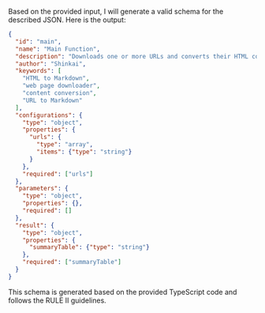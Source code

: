 Based on the provided input, I will generate a valid schema for the described JSON. Here is the output:

```json
{
  "id": "main",
  "name": "Main Function",
  "description": "Downloads one or more URLs and converts their HTML content to Markdown",
  "author": "Shinkai",
  "keywords": [
    "HTML to Markdown",
    "web page downloader",
    "content conversion",
    "URL to Markdown"
  ],
  "configurations": {
    "type": "object",
    "properties": {
      "urls": {
        "type": "array",
        "items": {"type": "string"}
      }
    },
    "required": ["urls"]
  },
  "parameters": {
    "type": "object",
    "properties": {},
    "required": []
  },
  "result": {
    "type": "object",
    "properties": {
      "summaryTable": {"type": "string"}
    },
    "required": ["summaryTable"]
  }
}
```

This schema is generated based on the provided TypeScript code and follows the RULE II guidelines.